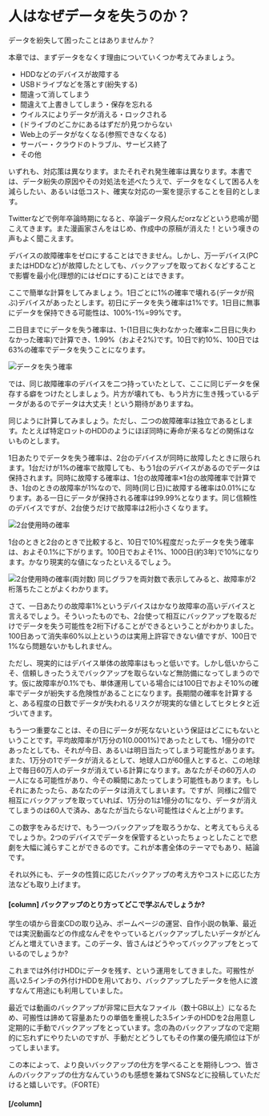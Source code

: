 # 人はなぜデータを失うのか？

データを紛失して困ったことはありませんか？

本章では、まずデータをなくす理由についていくつか考えてみましょう。

* HDDなどのデバイスが故障する
* USBドライブなどを落とす(紛失する)
* 間違って消してしまう
* 間違えて上書きしてしまう・保存を忘れる
* ウイルスによりデータが消える・ロックされる
* (ドライブのどこかにあるはずだが)見つからない
* Web上のデータがなくなる(参照できなくなる)
* サーバー・クラウドのトラブル、サービス終了
* その他

いずれも、対応策は異なります。またそれぞれ発生確率は異なります。本書では、データ紛失の原因やその対処法を述べたうえで、データをなくして困る人を減らしたい、あるいは低コスト、確実な対応の一案を提示することを目的とします。

Twitterなどで例年卒論時期になると、卒論データ飛んだorzなどという悲鳴が聞こえてきます。また漫画家さんをはじめ、作成中の原稿が消えた！という嘆きの声もよく聞こえます。

デバイスの故障確率をゼロにすることはできません。しかし、万一デバイス(PCまたはHDDなど)が故障したとしても、バックアップを取っておくなどすることで影響を最小化(理想的にはゼロにする)ことはできます。

ここで簡単な計算をしてみましょう。1日ごとに1%の確率で壊れる(データが飛ぶ)デバイスがあったとします。初日にデータを失う確率は1%です。1日目に無事にデータを保持できる可能性は、100%-1%=99%です。

二日目までにデータを失う確率は、1-(1日目に失わなかった確率×二日目に失わなかった確率)で計算でき、1.99%（およそ2%)です。10日で約10%、100日では63%の確率でデータを失うことになります。

![データを失う確率](introducion/datalost1.png?scale=0.5)

では、同じ故障確率のデバイスを二つ持っていたとして、ここに同じデータを保存する癖をつけたとしましょう。片方が壊れても、もう片方に生き残っているデータがあるのでデータは大丈夫！という期待がありますね。

同じように計算してみましょう。ただし、二つの故障確率は独立であるとします。たとえば特定ロットのHDDのようにほぼ同時に寿命が来るなどの関係はないものとします。

1日あたりでデータを失う確率は、2台のデバイスが同時に故障したときに限られます。1台だけが1%の確率で故障しても、もう1台のデバイスがあるのでデータは保持されます。同時に故障する確率は、1台の故障確率×1台の故障確率で計算でき、1台のときの故障率が1%なので、同時(同じ日)に故障する確率は0.01%になります。ある一日にデータが保持される確率は99.99%となります。同じ信頼性のデバイスですが、2台使うだけで故障率は2桁小さくなります。

![2台使用時の確率](introducion/datalost2.png?scale=0.5)

1台のときと2台のときで比較すると、10日で10%程度だったデータを失う確率は、およそ0.1%に下がります。100日でおよそ1%、1000日(約3年)で10%になります。かなり現実的な値になったといえるでしょう。

![2台使用時の確率(両対数)](introducion/datalost3.png?scale=0.5)
同じグラフを両対数で表示してみると、故障率が2桁落ちたことがよくわかります。

さて、一日あたりの故障率1%というデバイスはかなり故障率の高いデバイスと言えるでしょう。そういったものでも、2台使って相互にバックアップを取るだけでデータを失う可能性を2桁下げることができるということがわかりました。100日あって消失率60%以上というのは実用上許容できない値ですが、100日で1%なら問題ないかもしれません。

ただし、現実的にはデバイス単体の故障率はもっと低いです。しかし低いからこそ、信頼しきったうえでバックアップを取らないなど無防備になってしまうのです。仮に故障率が0.1%でも、単体運用している場合には100日でおよそ10%の確率でデータが紛失する危険性があることになります。長期間の確率を計算すると、ある程度の日数でデータが失われるリスクが現実的な値としてヒタヒタと近づいてきます。

もう一つ重要なことは、その日にデータが死なないという保証はどこにもないということです。平均故障率が1万分の1(0.0001%)であったとしても、1億分の1であったとしても、それが今日、あるいは明日当たってしまう可能性があります。また、1万分の1でデータが消えるとして、地球人口が60億人とすると、この地球上で毎日60万人のデータが消えている計算になります。あなたがその60万人の一人になる可能性があり、今その瞬間にあたってしまう可能性もあります。もしそれにあたったら、あなたのデータは消えてしまいます。ですが、同様に2個で相互にバックアップを取っていれば、1万分の1は1億分の1になり、データが消えてしまうのは60人で済み、あなたが当たらない可能性はぐんと上がります。


この数字をみるだけで、もう一つバックアップを取ろうかな、と考えてもらえるでしょうか。2つのデバイスでデータを保管するといったちょっとしたことで悲劇を大幅に減らすことができるのです。これが本書全体のテーマでもあり、結論です。

それ以外にも、データの性質に応じたバックアップの考え方やコストに応じた方法なども取り上げます。



#### [column] バックアップのとり方ってどこで学ぶんでしょうか?

学生の頃から音楽CDの取り込み、ポームページの運営、自作小説の執筆、最近では実況動画などの作成なんぞをやっているとバックアップしたいデータがどんどんと増えていきます。このデータ、皆さんはどうやってバックアップをとっているのでしょうか?

これまでは外付けHDDにデータを残す、という運用をしてきました。可搬性が高い2.5インチの外付けHDDを用いており、バックアップしたデータを他人に渡すなんて用途にも利用していました。

最近では動画のバックアップが非常に巨大なファイル（数十GB以上）になるため、可搬性は諦めて容量あたりの単価を重視した3.5インチのHDDを2台用意し定期的に手動でバックアップをとっています。念の為のバックアップなので定期的に忘れずにやりたいのですが、手動だとどうしてもその作業の優先順位は下がってしまいます。

この本によって、より良いバックアップの仕方を学べることを期待しつつ、皆さんのバックアップの仕方なんていうのも感想を兼ねてSNSなどに投稿していただけると嬉しいです。（FORTE）

#### [/column]